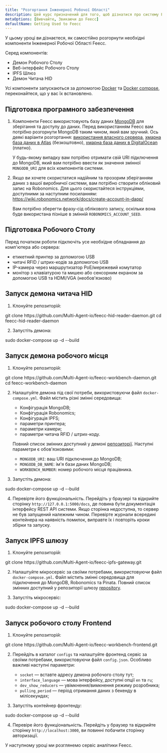 ```yaml
---
title: "Розгортання Інженерної Робочої Області"
description: Цей курс призначений для того, щоб дізнатися про систему Feecc та всі її компоненти.
metaOptions: [Вивчайте, Звикаючи до Feecc]
defaultName: Getting Used to Feecc
---
```


<RoboAcademyText fWeight="500">
У цьому уроці ви дізнаєтеся, як самостійно розгорнути необхідні компоненти Інженерної Робочої Області Feecc.
</RoboAcademyText>

Серед компонентів:

- Демон Робочого Столу
- Веб-інтерфейс Робочого Столу
- IPFS Шлюз
- Демон Читача HID

Усі компоненти запускаються за допомогою [Docker](https://docs.docker.com/engine/install/ubuntu/) та [Docker compose](https://docs.docker.com/compose/), переконайтеся, що у вас їх встановлено.

## Підготовка програмного забезпечення

1. Компоненти Feecc використовують базу даних [MongoDB](https://www.mongodb.com/) для зберігання та доступу до даних. Перед використанням Feecc вам потрібно розгорнути MongoDB таким чином, який вам зручний. Ось деякі варіанти розгортання: [використання власного сервера](https://www.mongodb.com/try/download/community), [хмарна база даних в Atlas](https://www.mongodb.com/atlas) (безкоштовно), [хмарна база даних в DigitalOcean](https://www.digitalocean.com/products/managed-databases-mongodb) (платно). 
    
    У будь-якому випадку вам потрібно отримати свій URI підключення до MongoDB, який вам потрібно ввести як значення змінної `MONGODB_URI` для всіх компонентів системи.
    
2. Якщо ви хочете скористатися надійним та прозорим зберіганням даних з вашої виробничої системи, вам потрібно створити обліковий запис на Robonomics. Для цього скористайтеся інструкціями, доступними за наступним посиланням: https://wiki.robonomics.network/docs/create-account-in-dapp/
    
    Вам потрібно зберегти фразу-сід облікового запису, оскільки вона буде використана пізніше в змінній `ROBONOMICS_ACCOUNT_SEED`.

## Підготовка Робочого Столу

Перед початком роботи підключіть усе необхідне обладнання до комп'ютера або сервера:

- етикетний принтер за допомогою USB
- читачі RFID / штрих-кодів за допомогою USB
- IP-камера через маршрутизатор PoE/мережевий комутатор
- монітор з клавіатурою та мишею або сенсорним екраном за допомогою USB та HDMI/VGA (необов'язково)

## Запуск демона читача HID

1. Клонуйте репозиторій:

<LessonCodeWrapper language="bash" codeClass="big-code">
git clone https://github.com/Multi-Agent-io/feecc-hid-reader-daemon.git
cd feecc-hid-reader-daemon
</LessonCodeWrapper>

2. Запустіть демона:

<LessonCodeWrapper language="bash">
sudo docker-compose up -d --build
</LessonCodeWrapper>

## Запуск демона робочого місця

1. Клонуйте репозиторій:

<LessonCodeWrapper language="bash" codeClass="big-code">
git clone https://github.com/Multi-Agent-io/feecc-workbench-daemon.git
cd feecc-workbench-daemon
</LessonCodeWrapper>

2. Налаштуйте демона під свої потреби, використовуючи файл `docker-compose.yml`. Файл містить різні змінні середовища:

    - Конфігурація MongoDB;
    - Конфігурація Robonomics;
    - Конфігурація IPFS;
    - параметри принтера;
    - параметри камери;
    - параметри читача RFID / штрих-коду.
    
    Повний список змінних доступний у демоні [репозиторії](https://github.com/Multi-Agent-io/feecc-workbench-daemon). Наступні параметри є обов'язковими:
    
    - `MONGODB_URI`: ваш URI підключення до MongoDB;
    - `MONGODB_DB_NAME`: ім'я бази даних MongoDB;
    - `WORKBENCH_NUMBER`: номер робочого місця працівника.

3. Запустіть демона:

<LessonCodeWrapper language="bash">
sudo docker-compose up -d --build
</LessonCodeWrapper>

4. Перевірте його функціональність. Перейдіть у браузері та відкрийте сторінку `http://127.0.0.1:5000/docs`, де повина бути документація інтерфейсу REST API системи. Якщо сторінка недоступна, то сервер не був запущений належним чином. Перевірте журнали всередині контейнера на наявність помилок, виправте їх і повторіть кроки збірки та запуску.

## Запуск IPFS шлюзу

1. Клонуйте репозиторій:

<LessonCodeWrapper language="bash" codeClass="big-code">
git clone https://github.com/Multi-Agent-io/feecc-ipfs-gateway.git
</LessonCodeWrapper>


2. Налаштуйте мікросервіс за своїми потребами, використовуючи файл `docker-compose.yml`. Файл містить змінні середовища для підключення до MongoDB, Robonomics та Pinata. Повний список змінних доступний у репозиторії шлюзу [repository](https://github.com/Multi-Agent-io/feecc-ipfs-gateway).

3. Запустіть мікросервіс:

<LessonCodeWrapper language="bash">
sudo docker-compose up -d --build
</LessonCodeWrapper>

## Запуск робочого столу Frontend

1. Клонуйте репозиторій:

<LessonCodeWrapper language="bash">
git clone https://github.com/Multi-Agent-io/feecc-workbench-frontend.git
</LessonCodeWrapper>

2. Перейдіть в каталог `configs` та налаштуйте фронтенд сервіс за своїми потребами, використовуючи файл `config.json`. Особливо важливі наступні параметри:
    - `socket` — вставте адресу демона робочого столу тут;
    - `interface_language` — мова інтерфейсу, доступні опції `en` та `ru`;
    - `dev_show_reducers` — увімкнення/вимкнення режиму розробника;
    - `pulling_period` — період отримання даних з бекенду в мілісекундах;

3. Запустіть контейнер фронтенду:

<LessonCodeWrapper language="bash">
sudo docker-compose up -d --build
</LessonCodeWrapper>

4. Перевіре його функціональність. Перейдіть у браузер та відкрийте сторінку `http://localhost:3000`, ви повинні побачити сторінку авторизації.

<RoboAcademyText fWeight="500">
У наступному уроці ми розглянемо сервіс аналітики Feecc.
</RoboAcademyText>